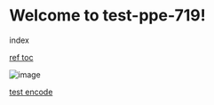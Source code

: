 # Welcome to test-ppe-719!

index

[ref toc](TOC.md)

![image](~/_test-v3-dependency/invalid.png)

[test encode](a(a).md)
